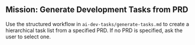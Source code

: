 ## Mission: Generate Development Tasks from PRD
Use the structured workflow in `ai-dev-tasks/generate-tasks.md` to create a hierarchical task list from a specified PRD. If no PRD is specified, ask the user to select one.
